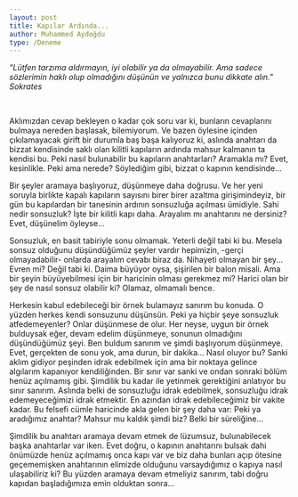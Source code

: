 ```yaml
---
layout: post
title: Kapılar Ardında...
author: Muhammed Aydoğdu
type: /Deneme
---
```



_"Lütfen tarzıma aldırmayın, iyi olabilir ya da olmayabilir. Ama sadece sözlerimin haklı olup olmadığını düşünün ve yalnızca bunu dikkate alın." Sokrates_

<br/>

Aklımızdan cevap bekleyen o kadar çok soru var ki, bunların cevaplarını bulmaya nereden başlasak, bilemiyorum. Ve bazen öylesine içinden çıkılamayacak girift bir durumla baş başa kalıyoruz ki, aslında anahtarı da bizzat kendisinde saklı olan kilitli kapıların ardında mahsur kalmanın ta kendisi bu. Peki nasıl bulunabilir bu kapıların anahtarları? Aramakla mı? Evet, kesinlikle. Peki ama nerede? Söylediğim gibi, bizzat o kapının kendisinde...

Bir şeyler aramaya başlıyoruz, düşünmeye daha doğrusu. Ve her yeni soruyla birlikte kapalı kapıların sayısını birer birer azaltma girişimindeyiz, bir gün bu kapılardan bir tanesinin ardının sonsuzluğa açılması ümidiyle. Sahi nedir sonsuzluk? İşte bir kilitli kapı daha. Arayalım mı anahtarını ne dersiniz? Evet, düşünelim öyleyse...

Sonsuzluk, en basit tabiriyle sonu olmamak. Yeterli değil tabi ki bu. Mesela sonsuz olduğunu düşündüğümüz şeyler vardır hepimizin, -gerçi olmayadabilir- onlarda arayalım cevabı biraz da. Nihayeti olmayan bir şey...  Evren mi? Değil tabi ki. Daima büyüyor oysa, şişirilen bir balon misali. Ama bir şeyin büyüyebilmesi için bir haricinin olması gerekmez mi? Harici olan bir şey de nasıl sonsuz olabilir ki? Olamaz, olmamalı bence.

Herkesin kabul  edebileceği bir örnek bulamayız sanırım bu konuda. O yüzden herkes kendi sonsuzunu düşünsün. Peki ya hiçbir şeye sonsuzluk atfedemeyenler? Onlar düşünmese de olur. Her neyse, uygun bir örnek bulduysak eğer, devam edelim düşünmeye, sonunun olmadığını düşündüğümüz şeyi. Ben buldum sanırım ve şimdi başlıyorum düşünmeye. Evet, gerçekten de sonu yok, ama durun, bir dakika... Nasıl oluyor bu? Sanki aklım gidiyor peşinden idrak edebilmek için ama bir noktaya gelince algılarım kapanıyor kendiliğinden. Bir sınır var sanki ve ondan sonraki bölüm henüz açılmamış gibi. Şimdilik bu kadar ile yetinmek gerektiğini anlatıyor bu sınır sanırım. Aslında belki de sonsuzluğu idrak edebilmek, sonsuzluğu idrak edemeyeceğimizi idrak etmektir. En azından idrak edebileceğimiz bir vakite kadar. Bu felsefi cümle haricinde akla gelen bir şey daha var: Peki ya aradığımız anahtar? Mahsur mu kaldık şimdi biz? Belki bir süreliğine...

Şimdilik bu anahtarı aramaya devam etmek de lüzumsuz, bulunabilecek başka anahtarlar var iken. Evet doğru, o kapının anahtarını bulsak dahi önümüzde henüz açılmamış onca kapı var ve biz daha bunları açıp ötesine geçememişken anahtarının elimizde olduğunu varsaydığımız o kapıya nasıl ulaşabiliriz ki?  Bu yüzden aramaya devam etmeliyiz sanırım, tabi doğru kapıdan başladığımıza emin olduktan sonra...
